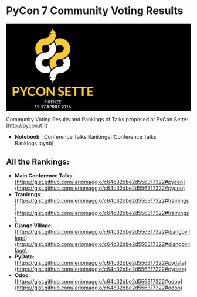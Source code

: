 # PyCon 7 Community Voting Results #

<div style="background-color:#000"> 
    <img src='logos/pycon7.png' width='50%' />
</div>

Community Voting Results and Rankings of Talks proposed at PyCon Sette: [http://pycon.it]()

* **Notebook**: [Conference Talks Rankings](Conference Talks Rankings.ipynb)

## All the Rankings: ##

*  **Main Conference Talks**: [https://gist.github.com/leriomaggio/c64c32dbe2d556317322#pycon](https://gist.github.com/leriomaggio/c64c32dbe2d556317322#pycon)
*  **Traninngs**: [https://gist.github.com/leriomaggio/c64c32dbe2d556317322#trainings](https://gist.github.com/leriomaggio/c64c32dbe2d556317322#trainings)
*  **Django Village**: [https://gist.github.com/leriomaggio/c64c32dbe2d556317322#djangovillage](https://gist.github.com/leriomaggio/c64c32dbe2d556317322#djangovillage)
*  **PyData**: [https://gist.github.com/leriomaggio/c64c32dbe2d556317322#pydata](https://gist.github.com/leriomaggio/c64c32dbe2d556317322#pydata)
*  **Odoo**: [https://gist.github.com/leriomaggio/c64c32dbe2d556317322#odoo](https://gist.github.com/leriomaggio/c64c32dbe2d556317322#odoo)
